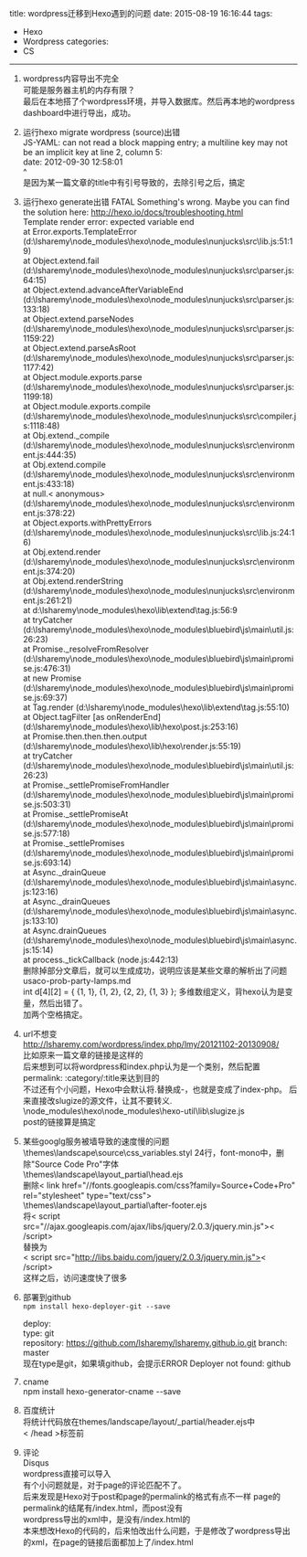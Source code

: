 title: wordpress迁移到Hexo遇到的问题
date: 2015-08-19 16:16:44
tags:
  - Hexo
  - Wordpress
categories:
  - CS
---


1. wordpress内容导出不完全  
可能是服务器主机的内存有限？  
最后在本地搭了个wordpress环境，并导入数据库。然后再本地的wordpress dashboard中进行导出，成功。

2. 运行hexo migrate wordpress (source)出错  
JS-YAML: can not read a block mapping entry; a multiline key may not be an implicit key at line 2, column 5:  
date: 2012-09-30 12:58:01  
^  
是因为某一篇文章的title中有引号导致的，去除引号之后，搞定

3. 运行hexo generate出错  <!--more-->
FATAL Something's wrong. Maybe you can find the solution here: http://hexo.io/docs/troubleshooting.html  
Template render error: expected variable end  
at Error.exports.TemplateError (d:\lsharemy\node_modules\hexo\node_modules\nunjucks\src\lib.js:51:19)  
at Object.extend.fail (d:\lsharemy\node_modules\hexo\node_modules\nunjucks\src\parser.js:64:15)  
at Object.extend.advanceAfterVariableEnd (d:\lsharemy\node_modules\hexo\node_modules\nunjucks\src\parser.js:133:18)  
at Object.extend.parseNodes (d:\lsharemy\node_modules\hexo\node_modules\nunjucks\src\parser.js:1159:22)  
at Object.extend.parseAsRoot (d:\lsharemy\node_modules\hexo\node_modules\nunjucks\src\parser.js:1177:42)  
at Object.module.exports.parse (d:\lsharemy\node_modules\hexo\node_modules\nunjucks\src\parser.js:1199:18)  
at Object.module.exports.compile (d:\lsharemy\node_modules\hexo\node_modules\nunjucks\src\compiler.js:1118:48)  
at Obj.extend._compile (d:\lsharemy\node_modules\hexo\node_modules\nunjucks\src\environment.js:444:35)  
at Obj.extend.compile (d:\lsharemy\node_modules\hexo\node_modules\nunjucks\src\environment.js:433:18)  
at null.< anonymous> (d:\lsharemy\node_modules\hexo\node_modules\nunjucks\src\environment.js:378:22)  
at Object.exports.withPrettyErrors (d:\lsharemy\node_modules\hexo\node_modules\nunjucks\src\lib.js:24:16)  
at Obj.extend.render (d:\lsharemy\node_modules\hexo\node_modules\nunjucks\src\environment.js:374:20)  
at Obj.extend.renderString (d:\lsharemy\node_modules\hexo\node_modules\nunjucks\src\environment.js:261:21)  
at d:\lsharemy\node_modules\hexo\lib\extend\tag.js:56:9  
at tryCatcher (d:\lsharemy\node_modules\hexo\node_modules\bluebird\js\main\util.js:26:23)  
at Promise._resolveFromResolver (d:\lsharemy\node_modules\hexo\node_modules\bluebird\js\main\promise.js:476:31)  
at new Promise (d:\lsharemy\node_modules\hexo\node_modules\bluebird\js\main\promise.js:69:37)  
at Tag.render (d:\lsharemy\node_modules\hexo\lib\extend\tag.js:55:10)  
at Object.tagFilter [as onRenderEnd] (d:\lsharemy\node_modules\hexo\lib\hexo\post.js:253:16)  
at Promise.then.then.then.output (d:\lsharemy\node_modules\hexo\lib\hexo\render.js:55:19)  
at tryCatcher (d:\lsharemy\node_modules\hexo\node_modules\bluebird\js\main\util.js:26:23)  
at Promise._settlePromiseFromHandler (d:\lsharemy\node_modules\hexo\node_modules\bluebird\js\main\promise.js:503:31)  
at Promise._settlePromiseAt (d:\lsharemy\node_modules\hexo\node_modules\bluebird\js\main\promise.js:577:18)  
at Promise._settlePromises (d:\lsharemy\node_modules\hexo\node_modules\bluebird\js\main\promise.js:693:14)  
at Async._drainQueue (d:\lsharemy\node_modules\hexo\node_modules\bluebird\js\main\async.js:123:16)  
at Async._drainQueues (d:\lsharemy\node_modules\hexo\node_modules\bluebird\js\main\async.js:133:10)  
at Async.drainQueues (d:\lsharemy\node_modules\hexo\node_modules\bluebird\js\main\async.js:15:14)  
at process._tickCallback (node.js:442:13)  
删除掉部分文章后，就可以生成成功，说明应该是某些文章的解析出了问题
usaco-prob-party-lamps.md  
int d[4][2] = { {1, 1}, {1, 2}, {2, 2}, {1, 3} }; 多维数组定义，背hexo认为是变量，然后出错了。  
加两个空格搞定。

4. url不想变  
http://lsharemy.com/wordpress/index.php/lmy/20121102-20130908/  
比如原来一篇文章的链接是这样的  
后来想到可以将wordpress和index.php认为是一个类别，然后配置permalink: :category/:title来达到目的  
不过还有个小问题，Hexo中会默认将.替换成-，也就是变成了index-php。
后来直接改slugize的源文件，让其不要转义.  
\node_modules\hexo\node_modules\hexo-util\lib\slugize.js  
post的链接算是搞定

5. 某些googlg服务被墙导致的速度慢的问题  
\themes\landscape\source\css\_variables.styl
24行，font-mono中，删除"Source Code Pro"字体  
\themes\landscape\layout\_partial\head.ejs  
删除< link href="//fonts.googleapis.com/css?family=Source+Code+Pro" rel="stylesheet" type="text/css">  
\themes\landscape\layout\_partial\after-footer.ejs  
将< script src="//ajax.googleapis.com/ajax/libs/jquery/2.0.3/jquery.min.js">< /script>  
替换为  
< script src="http://libs.baidu.com/jquery/2.0.3/jquery.min.js">< /script>  
这样之后，访问速度快了很多  

6. 部署到github  
`npm install hexo-deployer-git --save`


    deploy:  
        type: git  
        repository: https://github.com/lsharemy/lsharemy.github.io.git
        branch: master  
现在type是git，如果填github，会提示ERROR Deployer not found: github

7. cname  
npm install hexo-generator-cname --save

8. 百度统计  
将统计代码放在themes/landscape/layout/_partial/header.ejs中  
< /head >标签前

9. 评论  
Disqus  
wordpress直接可以导入  
有个小问题就是，对于page的评论匹配不了。  
后来发现是Hexo对于post和page的permalink的格式有点不一样
page的permalink的结尾有/index.html，而post没有  
wordpress导出的xml中，是没有/index.html的  
本来想改Hexo的代码的，后来怕改出什么问题，于是修改了wordpress导出的xml，在page的链接后面都加上了/index.html

